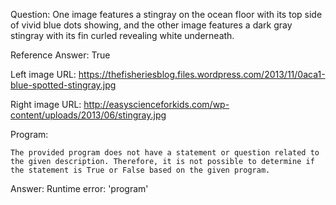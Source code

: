 Question: One image features a stingray on the ocean floor with its top side of vivid blue dots showing, and the other image features a dark gray stingray with its fin curled revealing white underneath.

Reference Answer: True

Left image URL: https://thefisheriesblog.files.wordpress.com/2013/11/0aca1-blue-spotted-stingray.jpg

Right image URL: http://easyscienceforkids.com/wp-content/uploads/2013/06/stingray.jpg

Program:

```
The provided program does not have a statement or question related to the given description. Therefore, it is not possible to determine if the statement is True or False based on the given program.
```
Answer: Runtime error: 'program'

